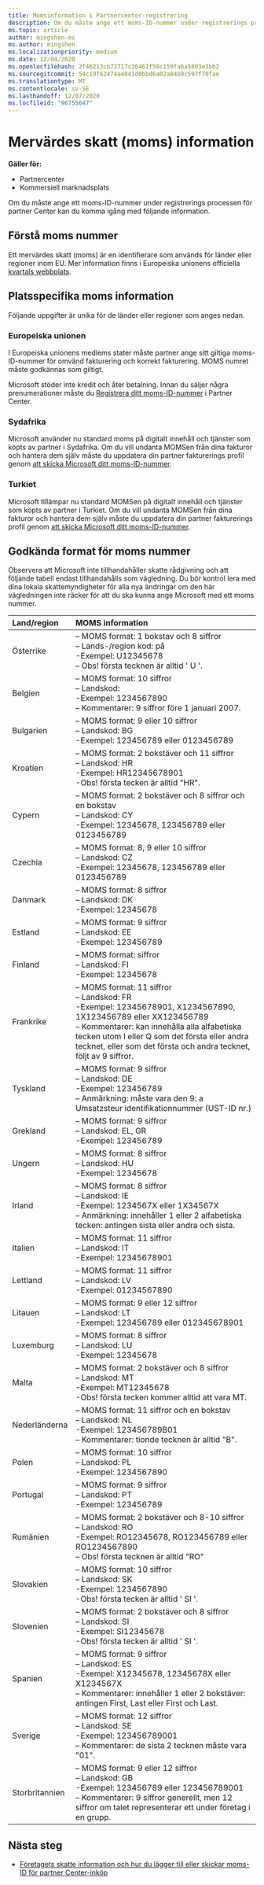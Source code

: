 ```yaml
---
title: Momsinformation i Partnercenter-registrering
description: Om du måste ange ett moms-ID-nummer under registrerings processen för partner Center kan du komma igång med den här informationen.
ms.topic: article
author: mingshen-ms
ms.author: mingshen
ms.localizationpriority: medium
ms.date: 12/04/2020
ms.openlocfilehash: 2f46213cb72717c36461f58c159fa6a5803e3bb2
ms.sourcegitcommit: 54c19f62474a4841d0bbd6a02a84b9c597f70fae
ms.translationtype: MT
ms.contentlocale: sv-SE
ms.lasthandoff: 12/07/2020
ms.locfileid: "96755647"
---
```

# <a name="value-added-tax-vat-information"></a>Mervärdes skatt (moms) information

**Gäller för:**

- Partnercenter
- Kommersiell marknadsplats

Om du måste ange ett moms-ID-nummer under registrerings processen för partner Center kan du komma igång med följande information.

## <a name="understanding-vat-numbers"></a>Förstå moms nummer

Ett mervärdes skatt (moms) är en identifierare som används för länder eller regioner inom EU. Mer information finns i Europeiska unionens officiella [kvartals webbplats](http://ec.europa.eu/taxation_customs/vies/vieshome.do).

## <a name="location-specific-vat-information"></a>Platsspecifika moms information

Följande uppgifter är unika för de länder eller regioner som anges nedan.

### <a name="european-union"></a>Europeiska unionen

I Europeiska unionens medlems stater måste partner ange sitt giltiga moms-ID-nummer för omvänd fakturering och korrekt fakturering. MOMS numret måste godkännas som giltigt.

Microsoft stöder inte kredit och åter betalning. Innan du säljer några prenumerationer måste du [Registrera ditt moms-ID-nummer](organization-tax-info.md) i Partner Center.

### <a name="south-africa"></a>Sydafrika

Microsoft använder nu standard moms på digitalt innehåll och tjänster som köpts av partner i Sydafrika. Om du vill undanta MOMSen från dina fakturor och hantera dem själv måste du uppdatera din partner fakturerings profil genom [att skicka Microsoft ditt moms-ID-nummer](organization-tax-info.md).

### <a name="turkey"></a>Turkiet

Microsoft tillämpar nu standard MOMSen på digitalt innehåll och tjänster som köpts av partner i Turkiet. Om du vill undanta MOMSen från dina fakturor och hantera dem själv måste du uppdatera din partner fakturerings profil genom [att skicka Microsoft ditt moms-ID-nummer](organization-tax-info.md).

## <a name="accepted-formats-for-vat-numbers"></a>Godkända format för moms nummer

Observera att Microsoft inte tillhandahåller skatte rådgivning och att följande tabell endast tillhandahålls som vägledning. Du bör kontrol lera med dina lokala skattemyndigheter för alla nya ändringar om den här vägledningen inte räcker för att du ska kunna ange Microsoft med ett moms nummer.

|Land/region | MOMS information |
|:------------|:----------|
|Österrike  |– MOMS format: 1 bokstav och 8 siffror<br/>– Lands-/region kod: på<br/>-Exempel: U12345678<br/>– Obs! första tecknen är alltid ' U '. |
|Belgien  |– MOMS format: 10 siffror<br/>– Landskod:<br/>-Exempel: 1234567890<br/>– Kommentarer: 9 siffror före 1 januari 2007. |
| Bulgarien  |– MOMS format: 9 eller 10 siffror<br/>– Landskod: BG<br/>-Exempel: 123456789 eller 0123456789 |
| Kroatien |– MOMS format: 2 bokstäver och 11 siffror<br/>– Landskod: HR<br/>-Exempel: HR12345678901<br/>-Obs! första tecken är alltid "HR". |
|Cypern |– MOMS format: 2 bokstäver och 8 siffror och en bokstav<br/>– Landskod: CY<br/>-Exempel: 12345678, 123456789 eller 0123456789 |
|Czechia |– MOMS format: 8, 9 eller 10 siffror<br/>– Landskod: CZ<br/>-Exempel: 12345678, 123456789 eller 0123456789 |
| Danmark |– MOMS format: 8 siffror<br/>– Landskod: DK<br/>-Exempel: 12345678<br/> |
|Estland |– MOMS format: 9 siffror<br/>– Landskod: EE<br/>-Exempel: 123456789<br/> |
|Finland |– MOMS format: siffror<br/>– Landskod: FI<br/>-Exempel: 12345678 |
|Frankrike |– MOMS format: 11 siffror<br/>– Landskod: FR<br/>-Exempel: 12345678901, X1234567890, 1X123456789 eller XX123456789<br/>– Kommentarer: kan innehålla alla alfabetiska tecken utom I eller Q som det första eller andra tecknet, eller som det första och andra tecknet, följt av 9 siffror. |
|Tyskland |– MOMS format: 9 siffror<br/>– Landskod: DE<br/>-Exempel: 123456789<br/>– Anmärkning: måste vara den 9: a Umsatzsteur identifikationnummer (UST-ID nr.) |
|Grekland |– MOMS format: 9 siffror<br/>– Landskod: EL, GR<br/>-Exempel: 123456789 |
|Ungern |– MOMS format: 8 siffror<br/>– Landskod: HU<br/>-Exempel: 12345678 |
|Irland |– MOMS format: 8 siffror<br/>– Landskod: IE<br/>-Exempel: 1234567X eller 1X34567X<br/>– Anmärkning: innehåller 1 eller 2 alfabetiska tecken: antingen sista eller andra och sista. |
|Italien |– MOMS format: 11 siffror<br/>– Landskod: IT<br/>-Exempel: 12345678901 |
|Lettland |– MOMS format: 11 siffror<br/>– Landskod: LV<br/>-Exempel: 01234567890 |
|Litauen |– MOMS format: 9 eller 12 siffror<br/>– Landskod: LT<br/>-Exempel: 123456789 eller 012345678901 |
|Luxemburg |– MOMS format: 8 siffror<br/>– Landskod: LU<br/>-Exempel: 12345678 |
|Malta |– MOMS format: 2 bokstäver och 8 siffror<br/>– Landskod: MT</br>-Exempel: MT12345678<br/>-Obs! första tecken kommer alltid att vara MT. |
|Nederländerna |– MOMS format: 11 siffror och en bokstav<br/>– Landskod: NL<br/>-Exempel: 123456789B01<br/>– Kommentarer: tionde tecknen är alltid "B". |
|Polen |– MOMS format: 10 siffror<br/>– Landskod: PL<br/>-Exempel: 1234567890 |
|Portugal |– MOMS format: 9 siffror<br/>– Landskod: PT<br/>-Exempel: 123456789 |
|Rumänien |– MOMS format: 2 bokstäver och 8-10 siffror<br/>– Landskod: RO<br/>-Exempel: RO12345678, RO123456789 eller RO1234567890<br/>– Obs! första tecknen är alltid "RO" |
|Slovakien |– MOMS format: 10 siffror<br/>– Landskod: SK<br/>-Exempel: 1234567890<br/>-Obs! första tecken är alltid ' SI '. |
|Slovenien |– MOMS format: 2 bokstäver och 8 siffror<br/>– Landskod: SI<br/>-Exempel: SI12345678<br/>-Obs! första tecken är alltid ' SI '. |
|Spanien |– MOMS format: 9 siffror<br/>– Landskod: ES<br/>-Exempel: X12345678, 12345678X eller X1234567X<br/>– Kommentarer: innehåller 1 eller 2 bokstäver: antingen First, Last eller First och Last. |
|Sverige |– MOMS format: 12 siffror<br/>– Landskod: SE<br/>-Exempel: 123456789001<br/>– Kommentarer: de sista 2 tecknen måste vara "01". |
|Storbritannien |– MOMS format: 9 eller 12 siffror<br/>– Landskod: GB<br/>-Exempel: 123456789 eller 123456789001<br/>– Kommentarer: 9 siffror generellt, men 12 siffror om talet representerar ett under företag i en grupp. |
## <a name="next-steps"></a>Nästa steg

- [Företagets skatte information och hur du lägger till eller skickar moms-ID för partner Center-inköp](organization-tax-info.md)
